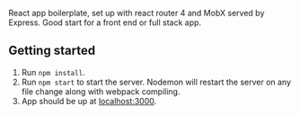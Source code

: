 React app boilerplate, set up with react router 4 and MobX served by Express. Good start for a front end or full stack app.

## Getting started

1. Run `npm install`.
2. Run `npm start` to start the server. Nodemon will restart the server on any file change along with webpack compiling.
3. App should be up at [localhost:3000](localhost:3000).